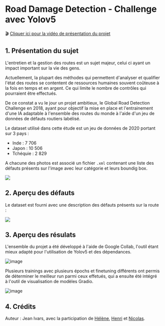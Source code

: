 # Road Damage Detection - Challenge avec Yolov5

🎬 <a href='https://share.vidyard.com/watch/ghGTNqG6qGF15jbiDgqw2M?'>Cliquer ici pour la vidéo de présentation du projet</a>

## 1. Présentation du sujet

L'entretien et la gestion des routes est un sujet majeur, celui ci ayant un impact important sur la vie des gens.

Actuellement, la plupart des méthodes qui permettent d'analyser et qualifier l'état des routes se contentent de ressources humaines souvent coûteuse à la fois en temps et en argent. Ce qui limite le nombre de contrôles qui pourraient être effectués.

De ce constat a vu le jour un projet ambitieux, le Global Road Detection Challenge en 2018, ayant pour objectif la mise en place et l'entrainement d'une IA adaptable à l'ensemble des routes du monde à l'aide d'un jeu de données de défauts routiers labélisé.

Le dataset utilisé dans cette étude est un jeu de données de 2020 portant sur 3 pays :

<ul>
  <li>Inde : 7 706</li>
  <li>Japon : 10 506</li>
  <li>Tchéquie : 2 829</li>
</ul>

A chacune des photos est associé un fichier <code>.xml</code> contenant une liste des défauts présents sur l'image avec leur catégorie et leurs boundig box.

<img src="https://iili.io/DubqG4.md.png">

## 2. Aperçu des défauts

Le dataset est fourni avec une description des défauts présents sur la route :

<img src="https://iili.io/DA3bb2.md.png">


## 3. Aperçu des résulats

L'ensemble du projet a été développé à l'aide de Google Collab, l'outil étant mieux adapté pour l'utilisation de Yolov5 et des dépendances.

![image](https://user-images.githubusercontent.com/96300465/202906951-1b7ebe74-5daa-4a97-aeb2-c123c45f8f63.png)

Plusieurs trainings avec plusieurs épochs et finetuning différents ont permis de déterminer le meilleur run parmi ceux effetués, qui a ensuite été intégré à l'outil de visualisation de modèles Gradio.

![image](https://user-images.githubusercontent.com/96300465/202907054-88f0086a-aa29-4f93-bc70-6437ea781da3.png)

## 4. Crédits

Auteur : Jean Ivars, avec la participation de <a href='https://github.com/Bebock'>Hélène</a>, <a href='https://github.com/HenriPuntous/'>Henri</a> et <a href='https://github.com/NBridelance'>Nicolas</a>.
